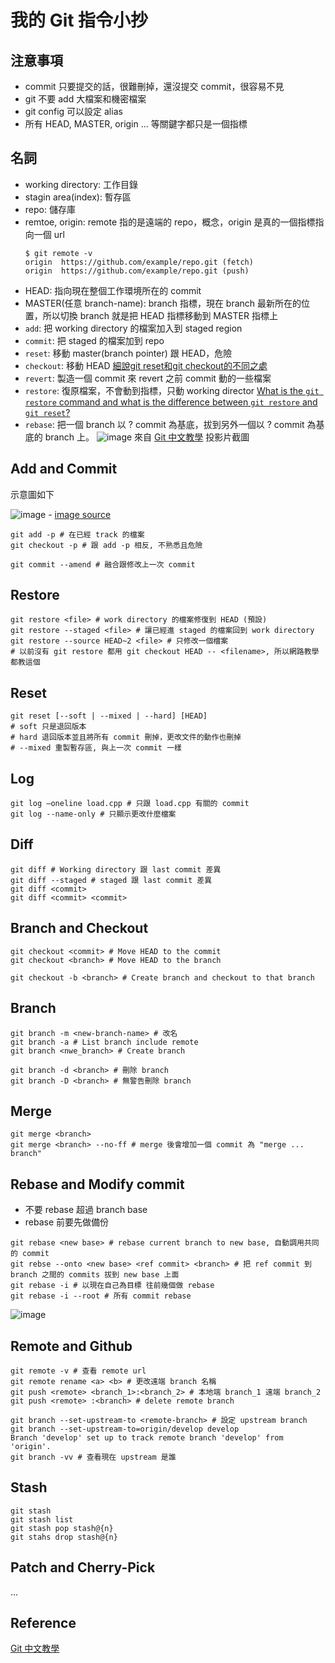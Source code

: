 # 我的 Git 指令小抄

## 注意事項
* commit 只要提交的話，很難刪掉，還沒提交 commit，很容易不見
* git 不要 add 大檔案和機密檔案
* git config 可以設定 alias
* 所有 HEAD, MASTER, origin ... 等關鍵字都只是一個指標

## 名詞

* working directory: 工作目錄
* stagin area(index): 暫存區
* repo: 儲存庫
* remtoe, origin: remote 指的是遠端的 repo，概念，origin 是真的一個指標指向一個 url
    ```
    $ git remote -v
    origin  https://github.com/example/repo.git (fetch)
    origin  https://github.com/example/repo.git (push)
    ```
* HEAD: 指向現在整個工作環境所在的 commit
* MASTER(任意 branch-name): branch 指標，現在 branch 最新所在的位置，所以切換 branch 就是把 HEAD 指標移動到 MASTER 指標上
* `add`: 把 working directory 的檔案加入到 staged region
* `commit`: 把 staged 的檔案加到 repo
* `reset`: 移動 master(branch pointer) 跟 HEAD，危險
* `checkout`: 移動 HEAD [細說git reset和git checkout的不同之處](https://medicineyeh.wordpress.com/2015/01/22/%E7%B4%B0%E8%AA%AAgit-reset%E5%92%8Cgit-checkout%E7%9A%84%E4%B8%8D%E5%90%8C%E4%B9%8B%E8%99%95/)
*  `revert`: 製造一個 commit 來 revert 之前 commit 動的一些檔案
*  `restore`: 復原檔案，不會動到指標，只動 working director [What is the `git restore` command and what is the difference between `git restore` and `git reset`?](https://stackoverflow.com/questions/58003030/what-is-the-git-restore-command-and-what-is-the-difference-between-git-restor)
*  `rebase`: 把一個 branch 以 ? commit 為基底，拔到另外一個以 ? commit 為基底的 branch 上。
    ![image](https://hackmd.io/_uploads/SJN2r3KOp.png) 來自 [Git 中文教學](https://www.youtube.com/playlist?list=PLlyOkSAh6TwcvJQ1UtvkSwhZWCaM_S07d) 投影片截圖


## Add and Commit

示意圖如下

![image](https://hackmd.io/_uploads/rkLfWEIKa.png) - [image source](https://www.earthdatascience.org/workshops/intro-version-control-git/basic-git-commands/)

```
git add -p # 在已經 track 的檔案
git checkout -p # 跟 add -p 相反, 不熟悉且危險

git commit --amend # 融合跟修改上一次 commit
```

## Restore

```
git restore <file> # work directory 的檔案修復到 HEAD (預設)
git restore --staged <file> # 讓已經進 staged 的檔案回到 work directory
git restore --source HEAD~2 <file> # 只修改一個檔案
# 以前沒有 git restore 都用 git checkout HEAD -- <filename>, 所以網路教學都教這個
```

## Reset
```
git reset [--soft | --mixed | --hard] [HEAD]
# soft 只是退回版本
# hard 退回版本並且將所有 commit 刪掉，更改文件的動作也刪掉
# --mixed 重製暫存區, 與上一次 commit 一樣
```

## Log
```
git log —oneline load.cpp # 只跟 load.cpp 有關的 commit
git log --name-only # 只顯示更改什麼檔案
```

## Diff

```
git diff # Working directory 跟 last commit 差異
git diff --staged # staged 跟 last commit 差異
git diff <commit>
git diff <commit> <commit>
```

## Branch and Checkout

```
git checkout <commit> # Move HEAD to the commit
git checkout <branch> # Move HEAD to the branch

git checkout -b <branch> # Create branch and checkout to that branch
```

## Branch

```
git branch -m <new-branch-name> # 改名
git branch -a # List branch include remote
git branch <nwe_branch> # Create branch

git branch -d <branch> # 刪除 branch
git branch -D <branch> # 無警告刪除 branch
```

## Merge

```
git merge <branch>
git merge <branch> --no-ff # merge 後會增加一個 commit 為 "merge ... branch"
```

## Rebase and Modify commit
* 不要 rebase 超過 branch base
* rebase 前要先做備份

```
git rebase <new base> # rebase current branch to new base, 自動調用共同的 commit
git rebse --onto <new base> <ref commit> <branch> # 把 ref commit 到 branch 之間的 commits 拔到 new base 上面
git rebase -i # 以現在自己為目標 往前幾個做 rebase
git rebase -i --root # 所有 commit rebase
```
![image](https://hackmd.io/_uploads/HksWP3Y_p.png)

## Remote and Github
```
git remote -v # 查看 remote url
git remote rename <a> <b> # 更改遠端 branch 名稱
git push <remote> <branch_1>:<branch_2> # 本地端 branch_1 遠端 branch_2
git push <remote> :<branch> # delete remote branch

git branch --set-upstream-to <remote-branch> # 設定 upstream branch
git branch --set-upstream-to=origin/develop develop
Branch 'develop' set up to track remote branch 'develop' from 'origin'.
git branch -vv # 查看現在 upstream 是誰
```

## Stash
```
git stash
git stash list
git stash pop stash@{n}
git stahs drop stash@{n}
```

## Patch and Cherry-Pick
...

## Reference

[Git 中文教學](https://www.youtube.com/playlist?list=PLlyOkSAh6TwcvJQ1UtvkSwhZWCaM_S07d)